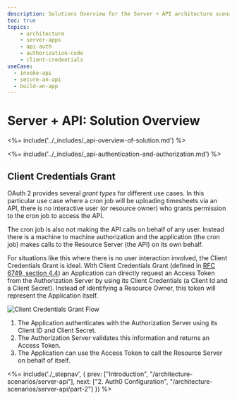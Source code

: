 ```yaml
---
description: Solutions Overview for the Server + API architecture scenario
toc: true
topics:
    - architecture
    - server-apps
    - api-auth
    - authorization-code
    - client-credentials
useCase:
  - invoke-api
  - secure-an-api
  - build-an-app
---
```


# Server + API: Solution Overview

<%= include('../_includes/_api-overview-of-solution.md') %>

<%= include('../_includes/_api-authentication-and-authorization.md') %>

## Client Credentials Grant

OAuth 2 provides several *grant types* for different use cases. In this particular use case where a cron job will be uploading timesheets via an API, there is no interactive user (or resource owner) who grants permission to the cron job to access the API.

The cron job is also not making the API calls on behalf of any user. Instead there is a machine to machine authorization and the application (the cron job) makes calls to the Resource Server (the API) on its own behalf.

For situations like this where there is no user interaction involved, the Client Credentials Grant is ideal. With Client Credentials Grant (defined in [RFC 6749, section 4.4](https://tools.ietf.org/html/rfc6749#section-4.4)) an Application can directly request an Access Token from the Authorization Server by using its Client Credentials (a Client Id and a Client Secret). Instead of identifying a Resource Owner, this token will represent the Application itself.

![Client Credentials Grant Flow](/media/articles/architecture-scenarios/server-api/client-credentials-grant.png)

1. The Application authenticates with the Authorization Server using its Client ID and Client Secret.
1. The Authorization Server validates this information and returns an Access Token.
1. The Application can use the Access Token to call the Resource Server on behalf of itself.

<%= include('./_stepnav', {
 prev: ["Introduction", "/architecture-scenarios/server-api"], next: ["2. Auth0 Configuration", "/architecture-scenarios/server-api/part-2"]
}) %>
